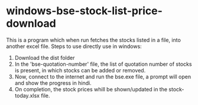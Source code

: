 # windows-bse-stock-list-price-download
This is a program which when run fetches the stocks listed in a file, into another excel file.
Steps to use directly use in windows:
1. Download the dist folder
2. In the 'bse-quotation-number' file, the list of quotation number of stocks is present, in which stocks can be added or removed.
3. Now, connect to the internet and run the bse.exe file, a prompt will open and show the progress in hindi.
4. On completion, the stock prices whill be shown/updated in the stock-today.xlsx file.


